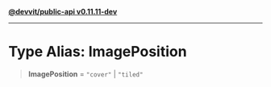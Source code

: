 [**@devvit/public-api v0.11.11-dev**](../../README.md)

---

# Type Alias: ImagePosition

> **ImagePosition** = `"cover"` \| `"tiled"`
